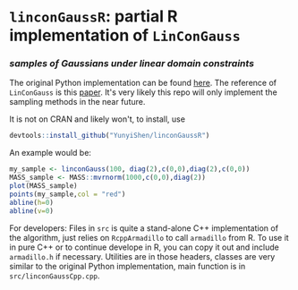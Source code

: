 # `linconGaussR`: partial R implementation of `LinConGauss`
###  _samples of Gaussians under linear domain constraints_


The original Python implementation can be found [here](https://github.com/alpiges/LinConGauss). The reference of `LinConGauss` is this [paper](https://arxiv.org/abs/1910.09328). It's very likely this repo will only implement the sampling methods in the near future.

It is not on CRAN and likely won't, to install, use

```r
devtools::install_github("YunyiShen/linconGaussR")
```

An example would be:

```r
my_sample <- linconGauss(100, diag(2),c(0,0),diag(2),c(0,0))
MASS_sample <- MASS::mvrnorm(1000,c(0,0),diag(2))
plot(MASS_sample)
points(my_sample,col = "red")
abline(h=0)
abline(v=0)
```

For developers: Files in `src` is quite a stand-alone C++ implementation of the algorithm, just relies on `RcppArmadillo` to call `armadillo` from R. To use it in pure C++ or to continue develope in R, you can copy it out and include `armadillo.h` if necessary. Utilities are in those headers, classes are very similar to the original Python implementation, main function is in `src/linconGaussCpp.cpp`.